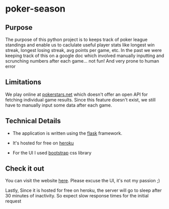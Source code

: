 # poker-season

## Purpose

The purpose of this python project is to keeps track of poker league standings and enable us to caclulate useful player stats like longest win streak, longest losing streak, avg points per game, etc. In the past we were keeping track of this on a google doc which involved manually inputting and scrunching numbers after each game... not fun! And very prone to human error

## Limitations

We play online at [pokerstars.net](www.pokerstars.net) which doesn't offer an open API for fetching individual game results. Since this feature doesn't exist, we still have to manually input some data after each game.

## Technical Details

* The application is written using the [flask](https://flask.palletsprojects.com/en/1.1.x/) framework. 

* It's hosted for free on [heroku](heroku.com)

* For the UI I used [bootstrap](https://getbootstrap.com/) css library

## Check it out

You can visit the website [here](https://poker-season-app.herokuapp.com/season/2). Please excuse the UI, it's not my passion ;) 

Lastly, Since it is hosted for free on heroku, the server will go to sleep after 30 minutes of inactivity. So expect slow response times for the initial request


